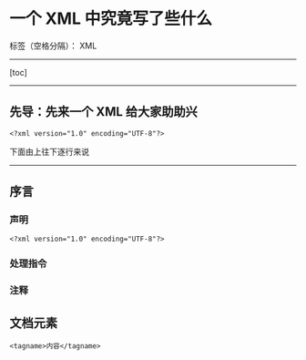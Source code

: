 ﻿# 一个 XML 中究竟写了些什么

标签（空格分隔）： XML

---

[toc]

***

## 先导：先来一个 XML 给大家助助兴
```
<?xml version="1.0" encoding="UTF-8"?>

```
下面由上往下逐行来说

***
## 序言

### 声明
```
<?xml version="1.0" encoding="UTF-8"?>
```
### 处理指令

### 注释

## 文档元素
```
<tagname>内容</tagname>
```


